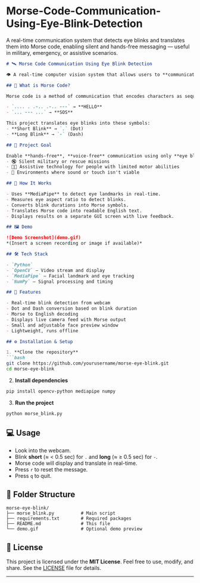 # Morse-Code-Communication-Using-Eye-Blink-Detection
A real-time communication system that detects eye blinks and translates them into Morse code, enabling silent and hands-free messaging — useful in military, emergency, or assistive scenarios.
````markdown
# 🛰️ Morse Code Communication Using Eye Blink Detection

👁️ A real-time computer vision system that allows users to **communicate using Morse code through eye blinks**, using a webcam and facial landmark detection.

## 📡 What is Morse Code?

Morse code is a method of communication that encodes characters as sequences of **dots (.) and dashes (-)**. It was historically used in telegraph systems and is still used in military and emergency communication today.

- `.... . .-.. .-.. ---` → **HELLO**  
- `... --- ...` → **SOS**

This project translates eye blinks into these symbols:
- **Short Blink** → `.` (Dot)
- **Long Blink** → `-` (Dash)

## 🎯 Project Goal

Enable **hands-free**, **voice-free** communication using only **eye blinks**, with applications in:
- 🔇 Silent military or rescue missions  
- 🧑‍🦼 Assistive technology for people with limited motor abilities  
- 📴 Environments where sound or touch isn't viable

## 🧠 How It Works

- Uses **MediaPipe** to detect eye landmarks in real-time.
- Measures eye aspect ratio to detect blinks.
- Converts blink durations into Morse symbols.
- Translates Morse code into readable English text.
- Displays results on a separate GUI screen with live feedback.

## 🖼️ Demo

![Demo Screenshot](demo.gif)  
*(Insert a screen recording or image if available)*

## 🛠️ Tech Stack

- `Python`
- `OpenCV` – Video stream and display
- `MediaPipe` – Facial landmark and eye tracking
- `NumPy` – Signal processing and timing

## 🚀 Features

- Real-time blink detection from webcam  
- Dot and Dash conversion based on blink duration  
- Morse to English decoding  
- Displays live camera feed with Morse output  
- Small and adjustable face preview window  
- Lightweight, runs offline  

## ⚙️ Installation & Setup

1. **Clone the repository**
```bash
git clone https://github.com/yourusername/morse-eye-blink.git
cd morse-eye-blink
````

2. **Install dependencies**

```bash
pip install opencv-python mediapipe numpy
```

3. **Run the project**

```bash
python morse_blink.py
```

## 💻 Usage

* Look into the webcam.
* Blink **short** (≈ < 0.5 sec) for `.` and **long** (≈ ≥ 0.5 sec) for `-`.
* Morse code will display and translate in real-time.
* Press `r` to reset the message.
* Press `q` to quit.

## 📂 Folder Structure

```
morse-eye-blink/
├── morse_blink.py          # Main script
├── requirements.txt        # Required packages
├── README.md               # This file
└── demo.gif                # Optional demo preview
```

## 📄 License

This project is licensed under the **MIT License**.
Feel free to use, modify, and share. See the [LICENSE](LICENSE) file for details.

---



